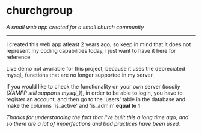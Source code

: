 # churchgroup
*A small web app created for a small church community*

---

I created this web app atleast 2 years ago, so keep in mind that it does not represent my coding capabilities today, I just want to have it here for reference

Live demo not available for this project, because it uses the depreciated mysql_ functions that are no longer supported in my server.

If you would like to check the functionality on your own server (*locally (XAMPP still supports mysql_)*), in order to be able to login, you have to register an account, and then go to the 'users' table in the database and make the columns 'is_active' and 'is_admin' **equal to 1**

*Thanks for understanding the fact that I've built this a long time ago, and so there are a lot of imperfections and bad practices have been used.*

